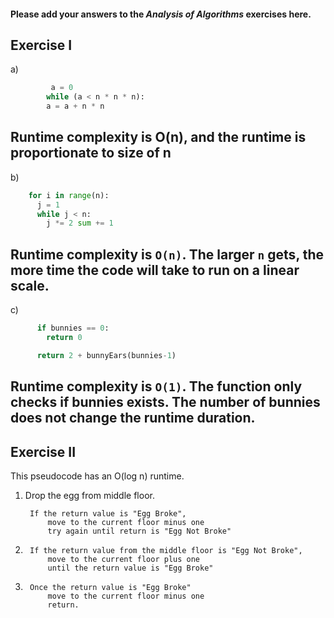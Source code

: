 #### Please add your answers to the ***Analysis of  Algorithms*** exercises here.

## Exercise I

a) 
```python
         a = 0
        while (a < n * n * n):
        a = a + n * n
```
## Runtime complexity is O(n), and the runtime is proportionate to size of n





b) 
```python sum = 0
    for i in range(n):
      j = 1
      while j < n:
        j *= 2 sum += 1
```
## Runtime complexity is `O(n)`. The larger `n` gets, the more time the code will take to run on a linear scale.






c)  
```python def bunnyEars(bunnies):
      if bunnies == 0:
        return 0

      return 2 + bunnyEars(bunnies-1)
```
## Runtime complexity is `O(1)`. The function only checks if bunnies exists. The number of bunnies does not change the runtime duration.








## Exercise II

This pseudocode has an O(log n) runtime.

1. Drop the egg from middle floor. 

        If the return value is "Egg Broke", 
            move to the current floor minus one 
            try again until return is "Egg Not Broke"

2.      If the return value from the middle floor is "Egg Not Broke", 
            move to the current floor plus one 
            until the return value is "Egg Broke"

3.      Once the return value is "Egg Broke" 
            move to the current floor minus one
            return.


